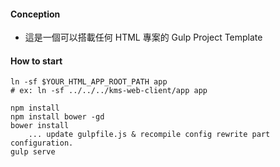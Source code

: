 #### Conception
- 這是一個可以搭載任何 HTML 專案的 Gulp Project Template

#### How to start

```
ln -sf $YOUR_HTML_APP_ROOT_PATH app
# ex: ln -sf ../../../kms-web-client/app app
```

```
npm install
npm install bower -gd
bower install
	... update gulpfile.js & recompile config rewrite part configuration.
gulp serve
```
